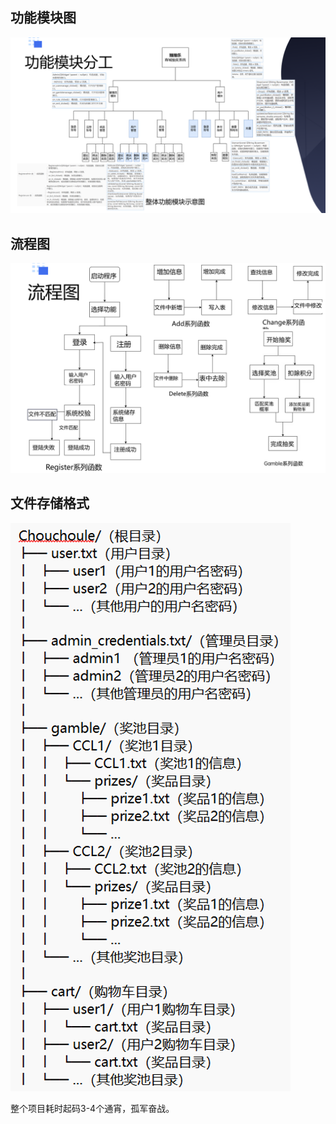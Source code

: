 ## 功能模块图 ##
![此处应有功能模块图](https://github.com/Emptyqk/Chouchoule-system/blob/main/%E5%B1%8F%E5%B9%95%E6%88%AA%E5%9B%BE%202025-01-15%20220053.png)

## 流程图 ##
![此处应有流程图](https://github.com/Emptyqk/Chouchoule-system/blob/main/%E5%B1%8F%E5%B9%95%E6%88%AA%E5%9B%BE%202025-01-15%20220144.png)

## 文件存储格式 ##
![此处应有文件存储示意图](https://github.com/Emptyqk/Chouchoule-system/blob/main/%E5%B1%8F%E5%B9%95%E6%88%AA%E5%9B%BE%202025-01-13%20175620.png)



整个项目耗时起码3-4个通宵，孤军奋战。
